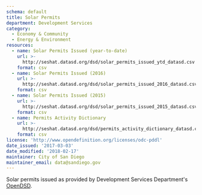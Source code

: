 ```yaml
---
schema: default
title: Solar Permits
department: Development Services
category:
  - Economy & Community
  - Energy & Environment
resources:
  - name: Solar Permits Issued (year-to-date)
    url: >-
      http://seshat.datasd.org/dsd/solar_permits_issued_ytd_datasd.csv
    format: csv
  - name: Solar Permits Issued (2016)
    url: >-
      http://seshat.datasd.org/dsd/solar_permits_issued_2016_datasd.csv
    format: csv
  - name: Solar Permits Issued (2015)
    url: >-
      http://seshat.datasd.org/dsd/solar_permits_issued_2015_datasd.csv
    format: csv
  - name: Permits Activity Dictionary
    url: >-
      http://seshat.datasd.org/dsd/permits_activity_dictionary_datasd.csv
    format: csv
license: 'http://www.opendefinition.org/licenses/odc-pddl'
date_issued: '2017-03-03'
date_modified: '2018-02-17'
maintainer: City of San Diego
maintainer_email: data@sandiego.gov
---
```

Solar permits issued as provided by Development Services Department's
<a href="https://www.sandiego.gov/development-services/opendsd" target="_blank" rel="noopener">OpenDSD</a>.
